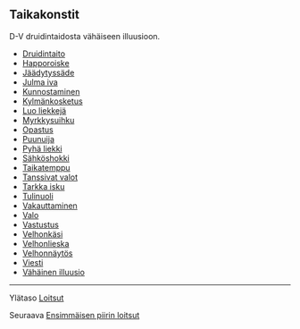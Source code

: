 ## Taikakonstit

D-V druidintaidosta vähäiseen illuusioon.

 - [Druidintaito](Druidintaito.md)
 - [Happoroiske](Happoroiske.md)
 - [Jäädytyssäde](Jäädytyssäde.md)
 - [Julma iva](Julma_iva.md)
 - [Kunnostaminen](Kunnostaminen.md)
 - [Kylmänkosketus](Kylmänkosketus.md)
 - [Luo liekkejä](Luo_liekkejä.md)
 - [Myrkkysuihku](Myrkkysuihku.md)
 - [Opastus](Opastus.md)
 - [Puunuija](Puunuija.md)
 - [Pyhä liekki](Pyhä_liekki.md)
 - [Sähköshokki](Sähköshokki.md)
 - [Taikatemppu](Taikatemppu.md)
 - [Tanssivat valot](Tanssivat_valot.md)
 - [Tarkka isku](Tarkka_isku.md)
 - [Tulinuoli](Tulinuoli.md)
 - [Vakauttaminen](Vakauttaminen.md)
 - [Valo](Valo.md)
 - [Vastustus](Vastustus.md)
 - [Velhonkäsi](Velhonkäsi.md)
 - [Velhonlieska](Velhonlieska.md)
 - [Velhonnäytös](Velhonnäytös.md)
 - [Viesti](Viesti.md)
 - [Vähäinen illuusio](Vähäinen_illuusio.md)
 
----

Ylätaso [Loitsut](Loitsut.md)

Seuraava [Ensimmäisen piirin loitsut](1.piirin_loitsut.md)